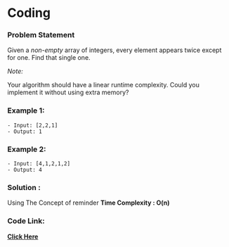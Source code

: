 # Coding
### Problem Statement
Given a *non-empty* array of integers, every element appears twice except for one. Find that single one.

*Note:*

Your algorithm should have a linear runtime complexity. Could you implement it without using extra memory?


### Example 1:

```
- Input: [2,2,1]
- Output: 1
```

### Example 2:

```
- Input: [4,1,2,1,2]
- Output: 4
```
 
 

### Solution :
 Using The Concept of reminder 
 **Time Complexity : O(n)** 
 
 ### Code Link:
 
 [**Click Here**](https://github.com/imgauravsin/Coding/blob/master/LEETCODE/Palindrome%20Number/Palindrome%20Number.cpp)
 
 